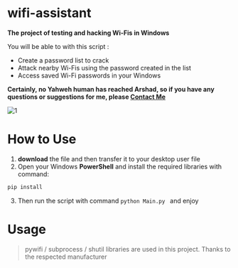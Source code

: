 # wifi-assistant
**The project of testing and hacking Wi-Fis in Windows**

You will be able to with this script :
* Create a password list to crack
* Attack nearby Wi-Fis using the password created in the list
* Access saved Wi-Fi passwords in your Windows

**Certainly, no Yahweh human has reached Arshad, so if you have any questions or suggestions for me, please [Contact Me](melfexmr@gmail.com)**

![1](https://github.com/MrMelfex/wifi-assistant/assets/149225543/bf0c20e0-cc33-4ad9-885a-cab77cede13c)

# How to Use
1) **download** the file and then transfer it to your desktop user file
2) Open your Windows **PowerShell** and install the required libraries with command:
  ```bash
pip install
```
3) Then run the script with command ```python Main.py ```  and enjoy

# Usage
> pywifi / subprocess / shutil libraries are used in this project.
Thanks to the respected manufacturer

